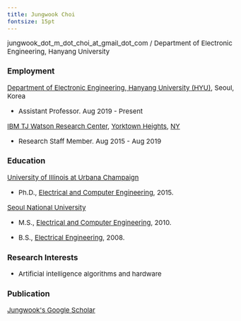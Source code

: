 ```yaml
---
title: Jungwook Choi
fontsize: 15pt
---
```


<style type="text/css">

body, td {
   font-size: 15px;
}
pre {
  font-size: 15px
}
</style>

jungwook_dot_m_dot_choi_at_gmail_dot_com / Department of Electronic Engineering, Hanyang University

<!-- I am an assistant professor at the [Department of Statistics](http://shb.skku.edu/stat/), [Sungkyunkwan University (SKKU)](http://www.skku.edu/eng_home/index.jsp). Before joining SKKU, I worked as a statistician at [IBM TJ Watson Research Center](http://www.research.ibm.com/labs/watson/index.shtml). I'm interested in developing new statistical methodologies for solving problems in industry and engineering -- in the area of design and analysis of computer experiments, remote-sensing technology, wireless sensor networks and IoT.  -->



### Employment

[Department of Electronic Engineering, Hanyang University (HYU)](http://electronic.hanyang.ac.kr/en/index.php), Seoul, Korea

- Assistant Professor. Aug 2019 - Present

[IBM TJ Watson Research Center](http://www.research.ibm.com/labs/watson/index.shtml), [Yorktown Heights](https://goo.gl/maps/XJVGy1Rk8U82), [NY](http://www.ny.gov)

- Research Staff Member.  Aug 2015 - Aug 2019

### Education

[University of Illinois at Urbana Champaign](https://illinois.edu/)  

- Ph.D., [Electrical and Computer Engineering](https://ece.illinois.edu), 2015.

[Seoul National University](https://illinois.edu/)  

- M.S.,  [Electrical and Computer Engineering](http://ee.snu.ac.kr/en), 2010.

- B.S.,  [Electrical Engineering](http://ee.snu.ac.kr/en), 2008.

### Research Interests

* Artificial intelligence algorithms and hardware

### Publication
[Jungwook's Google Scholar](https://scholar.google.com/citations?hl=ko&user=YPT98zwAAAAJ&view_op=list_works&sortby=pubdate)


<!-- ### Honors

* [Statistics in Physical Engineering Sciences Award](http://www.amstat.org/ASA/Your-Career/Awards/Statistics-in-Physical-Engineering-Sciences-Award.aspx), [American Statistical Society](http://www.amstat.org), 2018.
* Career Development Award, [Korean International Statistical Society](https://statkiss.org), 2016.
* [Army Commendation Medal](https://www.govinfo.gov/content/pkg/CFR-2008-title32-vol3/xml/CFR-2008-title32-vol3-sec578-20.xml), United States Department of the Army, 2004. -->


<!-- ### Publication

#### Statistics Journals
1. Zhang, Q. and  Hwang, Y. (2019+). Sequential Model-based Optimization for Continuous Inputs with Finite Decision Space. *Technometrics*. to appear.
1. Sun, F., Gramacy, R. B., Haaland, B., Lu, S. and Hwang, Y. (2019).
[Synthesizing Simulation and Field Data of Solar Irradiance](https://onlinelibrary.wiley.com/doi/full/10.1002/sam.11414). *Statistical Analysis and Data Mining*, **12**, 311-324. preprint on [arXiv:1806.05131](https://arxiv.org/abs/1806.05131).
1. Xu, X., Hwang, Y., Kim, T., Wang, F., Wang, X., Chien, P. (2019+). [Level-expansion: A Statistical Sequential Design Methodology with Application to Nanomaterial Synthesis](https://www.tandfonline.com/doi/full/10.1080/00224065.2019.1571335). *Journal of Quality Technology*, to appear.
1. Hwang, Y., Kim, H., Chang, W., Yeo, K. and Kim, Y. (2019). [Bayesian Pollution Source Identification via an Inverse Physics Model](https://www.sciencedirect.com/science/article/pii/S0167947318302822).  *Computational Statistics and Data Analysis*, **134**, 76-92.
1. Hwang, Y., Lu, S. and J. Kim (2018). [Bottom-up Estimation and Top-down Prediction: Solar Energy Prediction Combining Information from Multiple Sources](http://dx.doi.org/10.1214/18-AOAS1145). *Annals of Applied Statistics*, **12**, 2096-2120.
1. Hwang, Y., Barut, E., and Yeo, K. (2018). [Statistical-physical Estimation of Pollution Emission](http://www3.stat.sinica.edu.tw/statistica/J28N2/J28N217/J28N217.html). *Statistica Sinica*, **28**, 921-940.
1. Hwang, Y., Wright, S., and Hanlon, B. (2017). [Estimation and Testing Problems in Auditory Neuroscience via Clustering.](http://onlinelibrary.wiley.com/doi/10.1111/biom.12652/full) *Biometrics*,
**73**, 1010–1017.
1. Hwang, Y., He, X. and Qian, P. Z. G. (2016). [Sliced Orthogonal Array Based Latin Hypercube Designs.](http://www.tandfonline.com/doi/abs/10.1080/00401706.2014.993092) *Technometrics*, **58**, 50–61.
1. Liu, X., Yeo, K., Hwang, Y., Singh, J. and Kalagnanam, J. (2016). [A Statistical Modeling Approach for Air Quality Data Based on Physical Dispersion Processes and Its Application to Ozone Modeling.](http://projecteuclid.org/euclid.aoas/1469199892) *Annals of Applied Statistics*, **10**, 756–785.
1. Jiang, H., Schörgendorfer, A., Hwang, Y. and Amemiya, Y. (2015). [A Practical Approach to Spatio-Temporal Analysis.](http://www.jstor.org/stable/24311021) *Statistica Sinica*, **25**, 369-384.
1. Qian, P. Z. G., Ai, M., Hwang, Y., and Su, H. (2014). [Asymmetric Nested Lattice Samples.](http://www.tandfonline.com/doi/abs/10.1080/00401706.2013.800002) *Technometrics*, **56**, 46–54.


#### Collaborative

1. Lee, H. Kim, E., Baek, D., Hwang, Y., Kim, J., Lim, S., Sul, B. and Hong, B. (2019).
[The Role of Regular Physical Therapy on Spasticity in Children with Cerebral Palsy](https://www.e-arm.org/journal/view.php?number=4093). *Annals of Rehabilitation Medicine*, **43**, 289-296.
1. Yeo, K., Hwang, Y., Liu, X. and Kalagnanam, J. (2019). [Development of *hp*-inverse Model by Using Generalized Polynomial Chaos.](https://www.sciencedirect.com/science/article/pii/S0045782518306212?dgcid=author) *Computer Methods in Applied Mechanics and Engineering,* **347**, 1-20.
1. Cho, D. and  Hwang, Y. and Park, J. (2018). [More Buzz, More Vibes: Impact of Social Media on Concert Distribution](https://doi.org/10.1016/j.jebo.2018.09.012). *Journal of Economic Behavior & Organization*, **156**, 103-113.
1. Wright, S., Wallace, E. and Hwang, Y. and Maganti, R. (2016). [Seizure Phenotypes and Sleep–Wake Pattern of Seizures in KCNA1-null Mutant Mice.](http://www.sciencedirect.com/science/article/pii/S1525505015006538) *Epilepsy & Behavior*, **55**, 24–29.
1. Chae, Y. T., Horesh, R., Hwang, Y., Lee, Y. M. (2016). [Artificial Neural Network Model for Forecasting Sub-Hourly Electricity Usage in Commercial Buildings](http://www.sciencedirect.com/science/article/pii/S0378778815304102). *Energy and Buildings*, **111**, 184–194.
1. Wright, S., Hwang, Y., and Oertel, D. (2014). [Synaptic Transmission between End bulbs of Held and Bushy Cells in the Cochlear Nucleus of Mice with a Mutation in Otoferlin.](http://jn.physiology.org/content/112/12/3173) *Journal of Neurophysiology*, **112**, 3173–3188.
1. Hong, B., Ko, Y., Kim, J., Ok, E., Hwang, Y. and Kim, H. (2013). [Sternocleidomastoid Ultrasonography Data for Muscular Torticollis in Infants.](http://onlinelibrary.wiley.com/doi/10.1002/mus.23712/full) *Muscle & Nerve*, **48**, 100- 104.
1. Chung, H., Kong, E., Edwards, J., Weismer, G., Fourakis, M. and Hwang, Y. (2012). [Cross-linguistic Studies of Children’s and Adults’ Vowel Spaces.](http://asa.scitation.org/doi/abs/10.1121/1.3651823) *The Journal of the Acoustical Society of America*. **131**, 442–454.
1. Wang, F., Hwang, Y., Qian, P. Z. G. and Wang, X. (2010). [A Statistics-Guided Approach to Precise Characterization of Nanowire Morphology.](http://pubs.acs.org/doi/abs/10.1021/nn901530e) *ACS Nano*, **4**, 855–862. -->


<!-- ### Reports

1. Hwang, Y., Lee, E., Cho, D., Zhang, Q. (2018) A Simple Approach for Complex Data Using Spline-based Multilevel Model.
1. Qian, P., Amemiya, Y.,  Hwang, Y. (2017). A Structural Equation Method for Modeling Multivariate Data from Computer Experiments: with Application to Data Center Thermal Management. Under revision for *Technometrics*. -->

<!-- ### Teaching

* Introduction to Mathematical Statistics (STA2014) 2017F
* Design of Experiments (STA3026) 2018S
* Design and Analysis of Experiments (STA5031) 2018S
* Introduction to Statistical Computing -- with DataCamp (STA2016) 2018F, 2019S
* Large Scale Data Management and Visualization -- with DataCamp (STA3034) 2018F
* Statistical Consulting -- with DataCamp (STA5034) 2019S -->

<!-- ### Selected Presentations

* Department of Statistics, Inha  University, Incheon, Korea. 2019.
* Department of Statistics, Chung-Ang  University, Seoul, Korea. 2018.
* Department of Statistics, Seoul National University, Seoul, Korea. 2018.
* Tutorial on Industrial Statistics, International Conference on Consumer Electronics Asia. Jeju, Korea. 2018.
* The 2nd Pacific Rim Statistical Conference for Production Engineering, Seoul, Korea. 2016.
* Department of Statistics, Korea University, Seoul, Korea. 2016.
* Department of Industrial & System Engineering, KAIST, Daejeon, Korea. 2015.
* H. Milton Stewart School of Industrial & Systems Engineering, Georgia Institute of Technology, Atlanta, GA. 2015.
* Department of Industrial and Management Engineering, POSTECH. Pohang, Korea. 2014. -->

<!-- ### Research Grants

* NRF-2017R1C1B5075436 (PI, 2017-2020).
* NRF-2018M3A9E8021503 (Co-PI, 2018-2022).
* KOFAC-2018FBA0007 (Undergraduate Research Program, 2018F). -->

<!-- ### Patent

* Multi-model Blending (US20150347922 A1)
* Building Energy Consumption Forecasting Procedure Using Ambient Temperature, Enthalpy, Bias Corrected Weather Forecast and Outlier  Corrected Sensor Data (US20150331023)
* Parameter-dependent model-blending with multi-expert based machine learning and proxy sites (US20170017895 A1)
* Detection Algorithms for Distributed Emission Sources of Abnormal Events (US20170147927) -->

<!-- ### Consulting -->

<!-- * Statistical Model Building, IBM T. J. Watson Research Center, Aug 2018 - Present. -->


<!-- ### Membership

* [American Statistical Association](http://www.amstat.org)
* [Korean International Statistics Society](https://statkiss.org)
* [Korean Statistical Society](http://www.kss.or.kr)
* [INFORMS](https://www.informs.org) -->

<!-- ### Professional Service

Associate editor for [Applied Stochastic Models in Business and Industry](https://onlinelibrary.wiley.com/journal/15264025).
<!-- and [Communications for Statistical Applications and Methods](http://www.csam.or.kr/main.html).  -->

<!-- Referee for _Technometrics, Statistica Sinica, Journal of Nonparametric Statistics, Statistics and Probability Letters, PLOS ONE, SIAM/ASA Journal on Uncertainty Quantification._ -->

<!-- ```{r, echo=FALSE}
htmltools::includeHTML("analytics.html")
``` -->

<!-- ### Miscellaneous

- [Google Scholar profile](https://scholar.google.com/citations?user=pEdCzOQAAAAJ&hl=en)
- [Github](https://github.com/ydhwang)
- [Twitter](https://twitter.com/youngdeokhwang)
- [Links](links.html) -->
